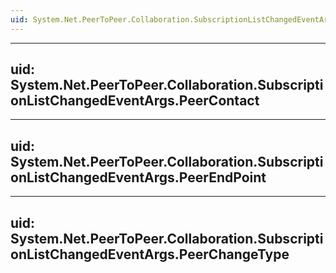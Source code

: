 ```yaml
---
uid: System.Net.PeerToPeer.Collaboration.SubscriptionListChangedEventArgs
---
```


---
uid: System.Net.PeerToPeer.Collaboration.SubscriptionListChangedEventArgs.PeerContact
---

---
uid: System.Net.PeerToPeer.Collaboration.SubscriptionListChangedEventArgs.PeerEndPoint
---

---
uid: System.Net.PeerToPeer.Collaboration.SubscriptionListChangedEventArgs.PeerChangeType
---
